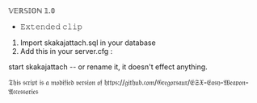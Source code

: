 𝕍𝔼ℝ𝕊𝕀𝕆ℕ 𝟙.𝟘

+ 𝙴𝚡𝚝𝚎𝚗𝚍𝚎𝚍 𝚌𝚕𝚒𝚙



1) Import skakajattach.sql in your database
2) Add this in your server.cfg :

start skakajattach  -- or rename it, it doesn't effect anything.




𝔗𝔥𝔦𝔰 𝔰𝔠𝔯𝔦𝔭𝔱 𝔦𝔰 𝔞 𝔪𝔬𝔡𝔦𝔣𝔦𝔢𝔡 𝔳𝔢𝔯𝔰𝔦𝔬𝔫 𝔬𝔣 𝔥𝔱𝔱𝔭𝔰://𝔤𝔦𝔱𝔥𝔲𝔟.𝔠𝔬𝔪/𝔊𝔯𝔢𝔤𝔬𝔯𝔰𝔞𝔲𝔯/𝔈𝔖𝔛-𝔈𝔞𝔰𝔶-𝔚𝔢𝔞𝔭𝔬𝔫-𝔄𝔠𝔠𝔢𝔰𝔰𝔬𝔯𝔦𝔢𝔰
